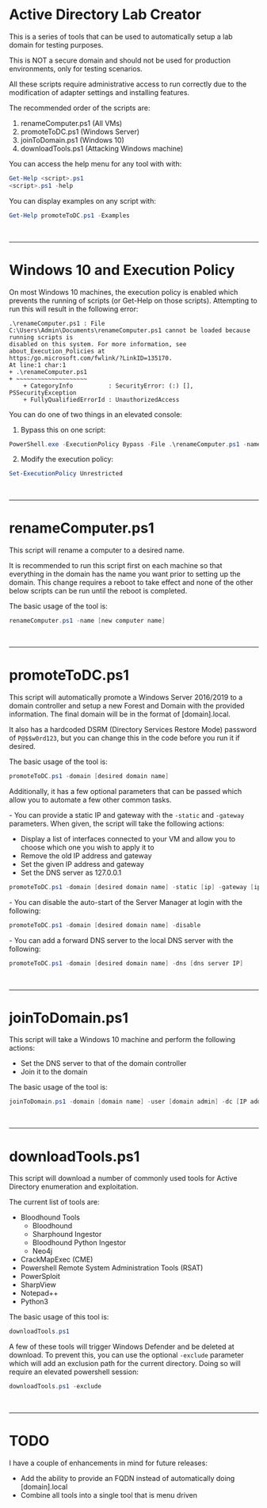 # Active Directory Lab Creator
This is a series of tools that can be used to automatically setup a lab domain for testing purposes. 

This is NOT a secure domain and should not be used for production environments, only for testing scenarios.

All these scripts require administrative access to run correctly due to the modification of adapter settings and installing features.

The recommended order of the scripts are:
1. renameComputer.ps1 (All VMs)
2. promoteToDC.ps1 (Windows Server)
3. joinToDomain.ps1 (Windows 10)
4. downloadTools.ps1 (Attacking Windows machine)

You can access the help menu for any tool with with:
```powershell
Get-Help <script>.ps1
<script>.ps1 -help
```

You can display examples on any script with:
```powershell
Get-Help promoteToDC.ps1 -Examples
```
<br>

-----
# Windows 10 and Execution Policy
On most Windows 10 machines, the execution policy is enabled which prevents the running of scripts (or Get-Help on those scripts). Attempting to run this will result in the following error:
```
.\renameComputer.ps1 : File C:\Users\Admin\Documents\renameComputer.ps1 cannot be loaded because running scripts is
disabled on this system. For more information, see about_Execution_Policies at
https:/go.microsoft.com/fwlink/?LinkID=135170.
At line:1 char:1
+ .\renameComputer.ps1
+ ~~~~~~~~~~~~~~~~~~~~
    + CategoryInfo          : SecurityError: (:) [], PSSecurityException
    + FullyQualifiedErrorId : UnauthorizedAccess
```

You can do one of two things in an elevated console:
1. Bypass this on one script:
```powershell
PowerShell.exe -ExecutionPolicy Bypass -File .\renameComputer.ps1 -name [new computer name]
```

2. Modify the execution policy:
```powershell
Set-ExecutionPolicy Unrestricted
```
<br>

-----
# renameComputer.ps1
This script will rename a computer to a desired name. 

It is recommended to run this script first on each machine so that everything in the domain has the name you want prior to setting up the domain. This change requires a reboot to take effect and none of the other below scripts can be run until the reboot is completed.

The basic usage of the tool is:
```powershell
renameComputer.ps1 -name [new computer name]
```
<br>

-----
# promoteToDC.ps1
This script will automatically promote a Windows Server 2016/2019 to a domain controller and setup a new Forest and Domain with the provided information. The final domain will be in the format of [domain].local. 

It also has a hardcoded DSRM (Directory Services Restore Mode) password of ``P@$$w0rd123``, but you can change this in the code before you run it if desired.

The basic usage of the tool is:
```powershell
promoteToDC.ps1 -domain [desired domain name]
``` 

Additionally, it has a few optional parameters that can be passed which allow you to automate a few other common tasks.

\- You can provide a static IP and gateway with the ``-static`` and ``-gateway`` parameters. When given, the script will take the following actions:
- Display a list of interfaces connected to your VM and allow you to choose which one you wish to apply it to
- Remove the old IP address and gateway
- Set the given IP address and gateway
- Set the DNS server as 127.0.0.1
```powershell
promoteToDC.ps1 -domain [desired domain name] -static [ip] -gateway [ip]
```

\- You can disable the auto-start of the Server Manager at login with the following:
```powershell
promoteToDC.ps1 -domain [desired domain name] -disable
```

\- You can add a forward DNS server to the local DNS server with the following:
```powershell
promoteToDC.ps1 -domain [desired domain name] -dns [dns server IP]
```
<br>

-----
# joinToDomain.ps1
This script will take a Windows 10 machine and perform the following actions:
- Set the DNS server to that of the domain controller
- Join it to the domain

The basic usage of the tool is:
```powershell
joinToDomain.ps1 -domain [domain name] -user [domain admin] -dc [IP address of the domain controller]
```
<br>

-----
# downloadTools.ps1
This script will download a number of commonly used tools for Active Directory enumeration and exploitation.

The current list of tools are:
- Bloodhound Tools
    - Bloodhound
    - Sharphound Ingestor
    - Bloodhound Python Ingestor
    - Neo4j
- CrackMapExec (CME)
- Powershell Remote System Administration Tools (RSAT)
- PowerSploit
- SharpView
- Notepad++
- Python3

The basic usage of this tool is:
```powershell
downloadTools.ps1
```

A few of these tools will trigger Windows Defender and be deleted at download. To prevent this, you can use the optional ``-exclude`` parameter which will add an exclusion path for the current directory. Doing so will require an elevated powershell session:
```powershell
downloadTools.ps1 -exclude
```
<br>

------
# TODO
I have a couple of enhancements in mind for future releases:

- Add the ability to provide an FQDN instead of automatically doing [domain].local
- Combine all tools into a single tool that is menu driven